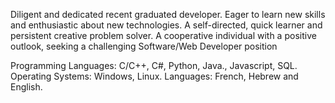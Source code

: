 Diligent and dedicated recent graduated developer. Eager to learn new skills and enthusiastic about new technologies. A self-directed, quick learner and persistent creative problem solver. A cooperative individual with a positive outlook, seeking a challenging Software/Web Developer position

Programming Languages: C/C++, C#, Python, Java., Javascript, SQL.
Operating Systems: Windows, Linux.
Languages: French, Hebrew and English.

